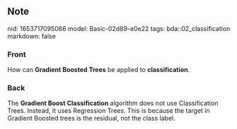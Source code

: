 ## Note
nid: 1653717095066
model: Basic-02d89-e0e22
tags: bda::02_classification
markdown: false

### Front
How can <b>Gradient Boosted Trees</b> be applied to
<b>classification</b>.

### Back
The <b>Gradient Boost Classification</b> algorithm does not use
Classification Trees. Instead, it uses Regression Trees. This is
because the target in Gradient Boosted trees is the residual, not
the class label.
